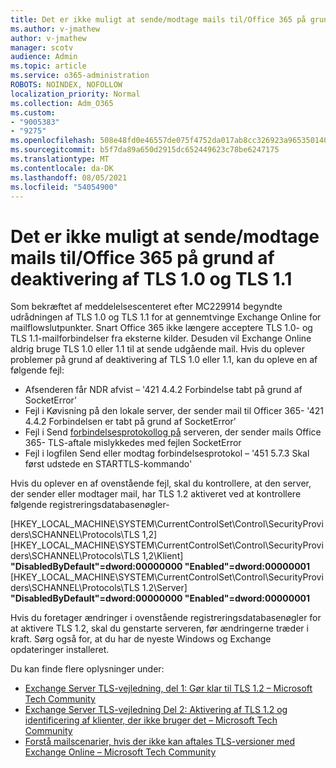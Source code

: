 ```yaml
---
title: Det er ikke muligt at sende/modtage mails til/Office 365 på grund af deaktivering af TLS 1.0 og TLS 1.1
ms.author: v-jmathew
author: v-jmathew
manager: scotv
audience: Admin
ms.topic: article
ms.service: o365-administration
ROBOTS: NOINDEX, NOFOLLOW
localization_priority: Normal
ms.collection: Adm_O365
ms.custom:
- "9005383"
- "9275"
ms.openlocfilehash: 508e48fd0e46557de075f4752da017ab8cc326923a965350140e598f7f7cf557
ms.sourcegitcommit: b5f7da89a650d2915dc652449623c78be6247175
ms.translationtype: MT
ms.contentlocale: da-DK
ms.lasthandoff: 08/05/2021
ms.locfileid: "54054900"
---
```

# <a name="unable-to-sendreceive-email-tofrom-office-365-because-of-the-tls-10-and-tls-11-disablement"></a>Det er ikke muligt at sende/modtage mails til/Office 365 på grund af deaktivering af TLS 1.0 og TLS 1.1

Som bekræftet af meddelelsescenteret efter MC229914 begyndte udrådningen af TLS 1.0 og TLS 1.1 for at gennemtvinge Exchange Online for mailflowslutpunkter. Snart Office 365 ikke længere acceptere TLS 1.0- og TLS 1.1-mailforbindelser fra eksterne kilder. Desuden vil Exchange Online aldrig bruge TLS 1.0 eller 1.1 til at sende udgående mail. Hvis du oplever problemer på grund af deaktivering af TLS 1.0 eller 1.1, kan du opleve en af følgende fejl:

- Afsenderen får NDR afvist – '421 4.4.2 Forbindelse tabt på grund af SocketError'
- Fejl i Køvisning på den lokale server, der sender mail til Officer 365- '421 4.4.2 Forbindelsen er tabt på grund af SocketError'
- Fejl i Send [forbindelsesprotokollog på](https://docs.microsoft.com/exchange/mail-flow/connectors/protocol-logging) serveren, der sender mails Office 365- TLS-aftale mislykkedes med fejlen SocketError
- Fejl i logfilen Send eller modtag forbindelsesprotokol – '451 5.7.3 Skal først udstede en STARTTLS-kommando'

Hvis du oplever en af ovenstående fejl, skal du kontrollere, at den server, der sender eller modtager mail, har TLS 1.2 aktiveret ved at kontrollere følgende registreringsdatabasenøgler-

[HKEY_LOCAL_MACHINE\SYSTEM\CurrentControlSet\Control\SecurityProviders\SCHANNEL\Protocols\TLS 1,2] [HKEY_LOCAL_MACHINE\SYSTEM\CurrentControlSet\Control\SecurityProviders\SCHANNEL\Protocols\TLS 1,2\Klient] **"DisabledByDefault"=dword:00000000 "Enabled"=dword:00000001** [HKEY_LOCAL_MACHINE\SYSTEM\CurrentControlSet\Control\SecurityProviders\SCHANNEL\Protocols\TLS 1.2\Server] **"DisabledByDefault"=dword:00000000 "Enabled"=dword:00000001**

Hvis du foretager ændringer i ovenstående registreringsdatabasenøgler for at aktivere TLS 1.2, skal du genstarte serveren, før ændringerne træder i kraft. Sørg også for, at du har de nyeste Windows og Exchange opdateringer installeret.

Du kan finde flere oplysninger under:

- [Exchange Server TLS-vejledning, del 1: Gør klar til TLS 1.2 – Microsoft Tech Community](https://techcommunity.microsoft.com/t5/exchange-team-blog/exchange-server-tls-guidance-part-1-getting-ready-for-tls-1-2/ba-p/607649)
- [Exchange Server TLS-vejledning Del 2: Aktivering af TLS 1.2 og identificering af klienter, der ikke bruger det – Microsoft Tech Community](https://techcommunity.microsoft.com/t5/exchange-team-blog/exchange-server-tls-guidance-part-2-enabling-tls-1-2-and/ba-p/607761)
- [Forstå mailscenarier, hvis der ikke kan aftales TLS-versioner med Exchange Online – Microsoft Tech Community](https://techcommunity.microsoft.com/t5/exchange-team-blog/understanding-email-scenarios-if-tls-versions-cannot-be-agreed/ba-p/2065089)
